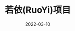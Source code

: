 ---
title: "若依(RuoYi)项目"
linkTitle: "若依项目"
weight: 30
date: 2022-03-10
draft: true
description: >
  若依项目在码云（Gitee.com）最有价值开源项目的WEB应用开发类中排名第二，有28K星，在国内WEB应用开发框架类开源项目非常受开发者欢迎。若依项目采用业界流行的 Vue + Java Springboot 开发框架。提供基于SpringBoot的权限管理系统 易读易懂、界面简洁美观。 核心技术采用Spring、MyBatis、Shiro没有任何其它重度依赖。直接运行即可用。

---